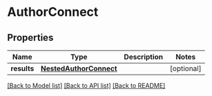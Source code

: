 # AuthorConnect

## Properties
Name | Type | Description | Notes
------------ | ------------- | ------------- | -------------
**results** | [**NestedAuthorConnect**](NestedAuthorConnect.md) |  | [optional] 

[[Back to Model list]](../README.md#documentation-for-models) [[Back to API list]](../README.md#documentation-for-api-endpoints) [[Back to README]](../README.md)


